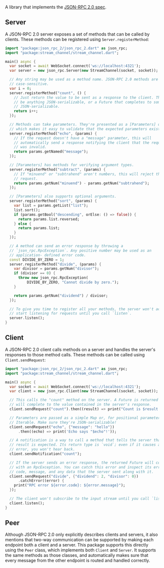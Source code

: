 A library that implements the [JSON-RPC 2.0 spec][spec].

[spec]: http://www.jsonrpc.org/specification

## Server

A JSON-RPC 2.0 server exposes a set of methods that can be called by clients.
These methods can be registered using `Server.registerMethod`:

```dart
import "package:json_rpc_2/json_rpc_2.dart" as json_rpc;
import "package:stream_channel/stream_channel.dart";

main() async {
  var socket = await WebSocket.connect('ws://localhost:4321');
  var server = new json_rpc.Server(new StreamChannel(socket, socket));

  // Any string may be used as a method name. JSON-RPC 2.0 methods are
  // case-sensitive.
  var i = 0;
  server.registerMethod("count", () {
    // Just return the value to be sent as a response to the client. This can
    // be anything JSON-serializable, or a Future that completes to something
    // JSON-serializable.
    return i++;
  });

  // Methods can take parameters. They're presented as a [Parameters] object
  // which makes it easy to validate that the expected parameters exist.
  server.registerMethod("echo", (params) {
    // If the request doesn't have a "message" parameter, this will
    // automatically send a response notifying the client that the request
    // was invalid.
    return params.getNamed("message");
  });

  // [Parameters] has methods for verifying argument types.
  server.registerMethod("subtract", (params) {
    // If "minuend" or "subtrahend" aren't numbers, this will reject the
    // request.
    return params.getNum("minuend") - params.getNum("subtrahend");
  });

  // [Parameters] also supports optional arguments.
  server.registerMethod("sort", (params) {
    var list = params.getList("list");
    list.sort();
    if (params.getBool("descending", orElse: () => false)) {
      return params.list.reversed;
    } else {
      return params.list;
    }
  });

  // A method can send an error response by throwing a
  // `json_rpc.RpcException`. Any positive number may be used as an
  // application- defined error code.
  const DIVIDE_BY_ZERO = 1;
  server.registerMethod("divide", (params) {
    var divisor = params.getNum("divisor");
    if (divisor == 0) {
      throw new json_rpc.RpcException(
          DIVIDE_BY_ZERO, "Cannot divide by zero.");
    }

    return params.getNum("dividend") / divisor;
  });

  // To give you time to register all your methods, the server won't actually
  // start listening for requests until you call `listen`.
  server.listen();
}
```

## Client

A JSON-RPC 2.0 client calls methods on a server and handles the server's
responses to those method calls. These methods can be called using
`Client.sendRequest`:

```dart
import "package:json_rpc_2/json_rpc_2.dart" as json_rpc;
import "package:stream_channel/stream_channel.dart";

main() async {
  var socket = await WebSocket.connect('ws://localhost:4321');
  var client = new json_rpc.Client(new StreamChannel(socket, socket));

  // This calls the "count" method on the server. A Future is returned that
  // will complete to the value contained in the server's response.
  client.sendRequest("count").then((result) => print("Count is $result."));

  // Parameters are passed as a simple Map or, for positional parameters, an
  // Iterable. Make sure they're JSON-serializable!
  client.sendRequest("echo", {"message": "hello"})
      .then((echo) => print('Echo says "$echo"!'));

  // A notification is a way to call a method that tells the server that no
  // result is expected. Its return type is `void`; even if it causes an
  // error, you won't hear back.
  client.sendNotification("count");

  // If the server sends an error response, the returned Future will complete
  // with an RpcException. You can catch this error and inspect its error
  // code, message, and any data that the server sent along with it.
  client.sendRequest("divide", {"dividend": 2, "divisor": 0})
      .catchError((error) {
    print("RPC error ${error.code}: ${error.message}");
  });

  // The client won't subscribe to the input stream until you call `listen`.
  client.listen();
}
```

## Peer

Although JSON-RPC 2.0 only explicitly describes clients and servers, it also
mentions that two-way communication can be supported by making each endpoint
both a client and a server. This package supports this directly using the `Peer`
class, which implements both `Client` and `Server`. It supports the same methods
as those classes, and automatically makes sure that every message from the other
endpoint is routed and handled correctly.
